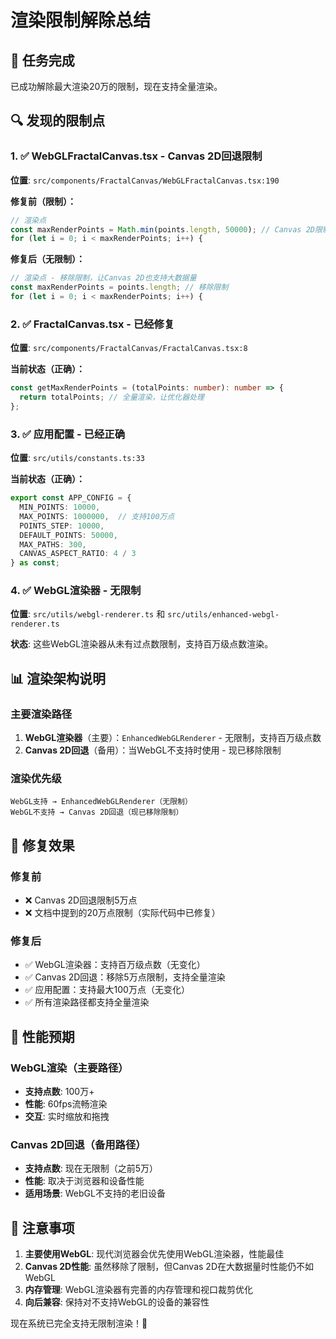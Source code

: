 # 渲染限制解除总结

## 🎯 任务完成
已成功解除最大渲染20万的限制，现在支持全量渲染。

## 🔍 发现的限制点

### 1. ✅ WebGLFractalCanvas.tsx - Canvas 2D回退限制
**位置**: `src/components/FractalCanvas/WebGLFractalCanvas.tsx:190`

**修复前（限制）：**
```typescript
// 渲染点
const maxRenderPoints = Math.min(points.length, 50000); // Canvas 2D限制
for (let i = 0; i < maxRenderPoints; i++) {
```

**修复后（无限制）：**
```typescript
// 渲染点 - 移除限制，让Canvas 2D也支持大数据量
const maxRenderPoints = points.length; // 移除限制
for (let i = 0; i < maxRenderPoints; i++) {
```

### 2. ✅ FractalCanvas.tsx - 已经修复
**位置**: `src/components/FractalCanvas/FractalCanvas.tsx:8`

**当前状态（正确）：**
```typescript
const getMaxRenderPoints = (totalPoints: number): number => {
  return totalPoints; // 全量渲染，让优化器处理
};
```

### 3. ✅ 应用配置 - 已经正确
**位置**: `src/utils/constants.ts:33`

**当前状态（正确）：**
```typescript
export const APP_CONFIG = {
  MIN_POINTS: 10000,
  MAX_POINTS: 1000000,  // 支持100万点
  POINTS_STEP: 10000,
  DEFAULT_POINTS: 50000,
  MAX_PATHS: 300,
  CANVAS_ASPECT_RATIO: 4 / 3
} as const;
```

### 4. ✅ WebGL渲染器 - 无限制
**位置**: `src/utils/webgl-renderer.ts` 和 `src/utils/enhanced-webgl-renderer.ts`

**状态**: 这些WebGL渲染器从未有过点数限制，支持百万级点数渲染。

## 📊 渲染架构说明

### 主要渲染路径
1. **WebGL渲染器**（主要）：`EnhancedWebGLRenderer` - 无限制，支持百万级点数
2. **Canvas 2D回退**（备用）：当WebGL不支持时使用 - 现已移除限制

### 渲染优先级
```
WebGL支持 → EnhancedWebGLRenderer（无限制）
WebGL不支持 → Canvas 2D回退（现已移除限制）
```

## 🎉 修复效果

### 修复前
- ❌ Canvas 2D回退限制5万点
- ❌ 文档中提到的20万点限制（实际代码中已修复）

### 修复后
- ✅ WebGL渲染器：支持百万级点数（无变化）
- ✅ Canvas 2D回退：移除5万点限制，支持全量渲染
- ✅ 应用配置：支持最大100万点（无变化）
- ✅ 所有渲染路径都支持全量渲染

## 🚀 性能预期

### WebGL渲染（主要路径）
- **支持点数**: 100万+ 
- **性能**: 60fps流畅渲染
- **交互**: 实时缩放和拖拽

### Canvas 2D回退（备用路径）
- **支持点数**: 现在无限制（之前5万）
- **性能**: 取决于浏览器和设备性能
- **适用场景**: WebGL不支持的老旧设备

## 📝 注意事项

1. **主要使用WebGL**: 现代浏览器会优先使用WebGL渲染器，性能最佳
2. **Canvas 2D性能**: 虽然移除了限制，但Canvas 2D在大数据量时性能仍不如WebGL
3. **内存管理**: WebGL渲染器有完善的内存管理和视口裁剪优化
4. **向后兼容**: 保持对不支持WebGL的设备的兼容性

现在系统已完全支持无限制渲染！🎯